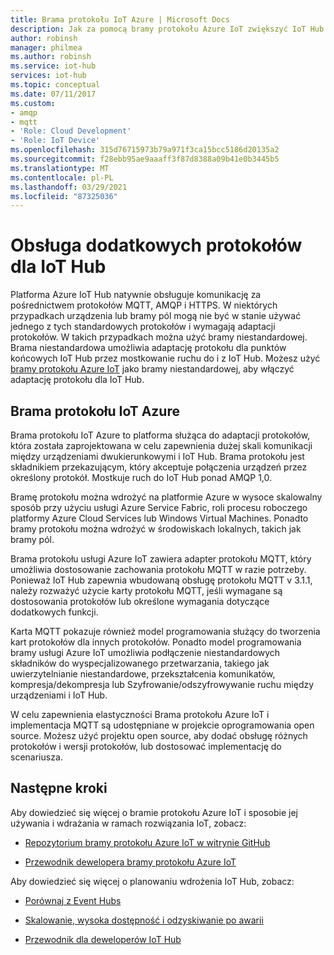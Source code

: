 ```yaml
---
title: Brama protokołu IoT Azure | Microsoft Docs
description: Jak za pomocą bramy protokołu Azure IoT zwiększyć IoT Hub możliwości i obsługę protokołów, aby umożliwić urządzeniom łączenie się z koncentratorem za pomocą protokołów nieobsługiwanych przez IoT Hub natywnie.
author: robinsh
manager: philmea
ms.author: robinsh
ms.service: iot-hub
services: iot-hub
ms.topic: conceptual
ms.date: 07/11/2017
ms.custom:
- amqp
- mqtt
- 'Role: Cloud Development'
- 'Role: IoT Device'
ms.openlocfilehash: 315d76715973b79a971f3ca15bcc5186d20135a2
ms.sourcegitcommit: f28ebb95ae9aaaff3f87d8388a09b41e0b3445b5
ms.translationtype: MT
ms.contentlocale: pl-PL
ms.lasthandoff: 03/29/2021
ms.locfileid: "87325036"
---
```

# <a name="support-additional-protocols-for-iot-hub"></a>Obsługa dodatkowych protokołów dla IoT Hub

Platforma Azure IoT Hub natywnie obsługuje komunikację za pośrednictwem protokołów MQTT, AMQP i HTTPS. W niektórych przypadkach urządzenia lub bramy pól mogą nie być w stanie używać jednego z tych standardowych protokołów i wymagają adaptacji protokołów. W takich przypadkach można użyć bramy niestandardowej. Brama niestandardowa umożliwia adaptację protokołu dla punktów końcowych IoT Hub przez mostkowanie ruchu do i z IoT Hub. Możesz użyć [bramy protokołu Azure IoT](https://github.com/Azure/azure-iot-protocol-gateway/blob/master/README.md) jako bramy niestandardowej, aby włączyć adaptację protokołu dla IoT Hub.

## <a name="azure-iot-protocol-gateway"></a>Brama protokołu IoT Azure

Brama protokołu IoT Azure to platforma służąca do adaptacji protokołów, która została zaprojektowana w celu zapewnienia dużej skali komunikacji między urządzeniami dwukierunkowymi i IoT Hub. Brama protokołu jest składnikiem przekazującym, który akceptuje połączenia urządzeń przez określony protokół. Mostkuje ruch do IoT Hub ponad AMQP 1,0.

Bramę protokołu można wdrożyć na platformie Azure w wysoce skalowalny sposób przy użyciu usługi Azure Service Fabric, roli procesu roboczego platformy Azure Cloud Services lub Windows Virtual Machines. Ponadto bramy protokołu można wdrożyć w środowiskach lokalnych, takich jak bramy pól.

Brama protokołu usługi Azure IoT zawiera adapter protokołu MQTT, który umożliwia dostosowanie zachowania protokołu MQTT w razie potrzeby. Ponieważ IoT Hub zapewnia wbudowaną obsługę protokołu MQTT v 3.1.1, należy rozważyć użycie karty protokołu MQTT, jeśli wymagane są dostosowania protokołów lub określone wymagania dotyczące dodatkowych funkcji.

Karta MQTT pokazuje również model programowania służący do tworzenia kart protokołów dla innych protokołów. Ponadto model programowania bramy usługi Azure IoT umożliwia podłączenie niestandardowych składników do wyspecjalizowanego przetwarzania, takiego jak uwierzytelnianie niestandardowe, przekształcenia komunikatów, kompresja/dekompresja lub Szyfrowanie/odszyfrowywanie ruchu między urządzeniami i IoT Hub.

W celu zapewnienia elastyczności Brama protokołu Azure IoT i implementacja MQTT są udostępniane w projekcie oprogramowania open source. Możesz użyć projektu open source, aby dodać obsługę różnych protokołów i wersji protokołów, lub dostosować implementację do scenariusza. 

## <a name="next-steps"></a>Następne kroki

Aby dowiedzieć się więcej o bramie protokołu Azure IoT i sposobie jej używania i wdrażania w ramach rozwiązania IoT, zobacz:

* [Repozytorium bramy protokołu Azure IoT w witrynie GitHub](https://github.com/Azure/azure-iot-protocol-gateway/blob/master/README.md)

* [Przewodnik dewelopera bramy protokołu Azure IoT](https://github.com/Azure/azure-iot-protocol-gateway/blob/master/docs/DeveloperGuide.md)

Aby dowiedzieć się więcej o planowaniu wdrożenia IoT Hub, zobacz:

* [Porównaj z Event Hubs](iot-hub-compare-event-hubs.md)

* [Skalowanie, wysoka dostępność i odzyskiwanie po awarii](iot-hub-scaling.md)

* [Przewodnik dla deweloperów IoT Hub](iot-hub-devguide.md)
